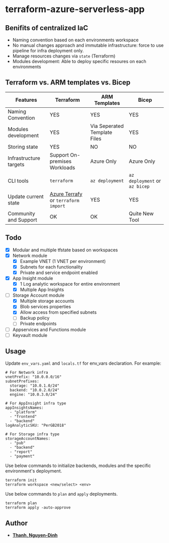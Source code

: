 # terraform-azure-serverless-app

## Benifits of centralized IaC
- Naming convention based on each environments workspace
- No manual changes approach and immutable infrastructure: force to use pipeline for infra deployment only.
- Manage resources changes via `state` (Terraform)
- Modules development: Able to deploy specific resoures on each environments

## Terraform vs. ARM templates vs. Bicep
| Features | Terraform | ARM Templates | Bicep |
| --- | --- | --- | --- |
| Naming Convention | YES | YES | YES |
| Modules development | YES | Via Seperated Template Files | YES |
| Storing state | YES | NO | NO |
| Infrastructure targets | Support On-premises Workloads  | Azure Only | Azure Only |
| CLI tools | `terraform` | `az deployment` | `az deployment` or `az bicep` |
| Update current state | [Azure Terrafy](https://github.com/Azure/aztfy) or `terraform import` | YES | YES |
| Community and Support | OK | OK | Quite New Tool |


## Todo
- [x] Modular and multiple tfstate based on workspaces
- [x] Network module
  - [x] Example VNET (1 VNET per environment)
  - [x] Subnets for each functionality
  - [x] Private and service endpoint enabled
- [x] App Insight module
  - [x] 1 Log analytic workspace for entire environment
  - [x] Multiple App Insights
- [ ] Storage Account module
  - [x] Multiple storage accounts
  - [x] Blob services properties
  - [x] Allow access from specified subnets
  - [ ] Backup policy
  - [ ] Private endpoints
- [ ] Appservices and Functions module
- [ ] Keyvault module

## Usage
Update `env_vars.yaml` and `locals.tf` for env_vars declaration. For example:
```
# For Network infra
vnetPrefix: "10.0.0.0/16"
subnetPrefixes:
  storage: "10.0.1.0/24"
  backend: "10.0.2.0/24"
  engine: "10.0.3.0/24"

# For AppInsight infra type
appInsightsNames:
  - "platform"
  - "frontend"
  - "backend"
logAnalyticSKU: "PerGB2018"

# For Storage infra type
storageAccountNames:
  - "pub"
  - "backend"
  - "report"
  - "payment"
```
Use below commands to initialize backends, modules and the specific environment's deployment.
```
terraform init
terraform workspace <new/select> <env>
```
Use below commands to `plan` and `apply` deployments.
```
terraform plan
terraform apply -auto-approve
```

## Author
- **[Thanh, Nguyen-Dinh](https://github.com/tigonguyen)** 